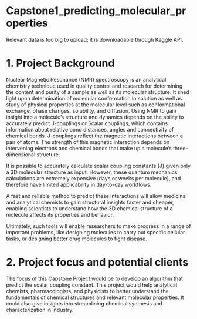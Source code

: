# Capstone1_predicting_molecular_properties

Relevant data is too big to upload; it is downloadable through Kaggle API.

# 1.	Project Background
Nuclear Magnetic Resonance (NMR) spectroscopy is an analytical chemistry technique used in quality control and research for determining the content and purity of a sample as well as its molecular structure. It shed light upon determination of molecular conformation in solution as well as study of physical properties at the molecular level such as conformational exchange, phase changes, solubility, and diffusion. 
Using NMR to gain insight into a molecule’s structure and dynamics depends on the ability to accurately predict J-couplings or Scalar couplings, which contains information about relative bond distances, angles and connectivity of chemical bonds. J-couplings reflect the magnetic interactions between a pair of atoms. The strength of this magnetic interaction depends on intervening electrons and chemical bonds that make up a molecule’s three-dimensional structure.  

It is possible to accurately calculate scalar coupling constants (J) given only a 3D molecular structure as input. However, these quantum mechanics calculations are extremely expensive (days or weeks per molecule), and therefore have limited applicability in day-to-day workflows.

A fast and reliable method to predict these interactions will allow medicinal and analytical chemists to gain structural insights faster and cheaper, enabling scientists to understand how the 3D chemical structure of a molecule affects its properties and behavior.

Ultimately, such tools will enable researchers to make progress in a range of important problems, like designing molecules to carry out specific cellular tasks, or designing better drug molecules to fight disease.

# 2. Project focus and potential clients
The focus of this Capstone Project would be to develop an algorithm that predict the scalar coupling constant. This project would help analytical chemists, pharmacologists, and physicists to better understand the fundamentals of chemical structures and relevant molecular properties. It could also give insights into streamlining chemical synthesis and characterization in industry.  
